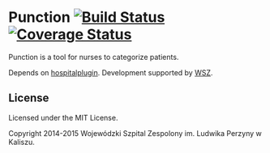 # Punction [![Build Status](https://travis-ci.org/amarcinkowski/punction.svg?branch=master)](https://travis-ci.org/amarcinkowski/punction) [![Coverage Status](https://coveralls.io/repos/amarcinkowski/punction/badge.svg)](https://coveralls.io/r/amarcinkowski/punction) 

Punction is a tool for nurses to categorize patients.

Depends on [hospitalplugin](http://github.com/amarcinkowski/hospitalplugin). Development supported by [WSZ](http://szpital.kalisz.pl).

## License

Licensed under the MIT License.

Copyright 2014-2015 Wojewódzki Szpital Zespolony im. Ludwika Perzyny w Kaliszu.
